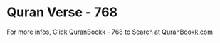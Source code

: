 # Quran Verse - 768 

For more infos, Click [QuranBookk - 768](https://www.quranbookk.com/quran/search?q=768) to Search at [QuranBookk.com](http://quranbookk.com/)
